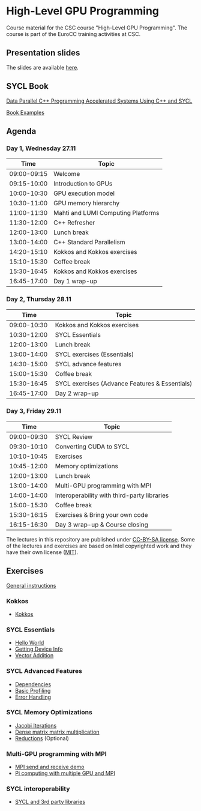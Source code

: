 # High-Level GPU Programming

Course material for the CSC course "High-Level GPU Programming". The course is
part of the EuroCC training activities at CSC.

## Presentation slides

The slides are available [here](https://csc-training.github.io/high-level-gpu-programming/).

## SYCL Book

[Data Parallel C++ Programming Accelerated Systems Using C++ and SYCL](https://link.springer.com/book/10.1007/978-1-4842-9691-2)

[Book Examples](https://github.com/Apress/data-parallel-CPP.git)

## Agenda

### Day 1, Wednesday 27.11

| Time         | Topic |
| ----         | ----- |
| 09:00-09:15  | Welcome
| 09:15-10:00  | Introduction to GPUs
| 10:00-10:30  | GPU execution model
| 10:30-11:00  | GPU memory hierarchy
| 11:00-11:30  | Mahti and LUMI Computing Platforms
| 11:30-12:00  | C++ Refresher
| 12:00-13:00  | Lunch break
| 13:00-14:00  | C++ Standard Parallelism
| 14:20-15:10  | Kokkos and Kokkos exercises
| 15:10-15:30  | Coffee break
| 15:30-16:45  | Kokkos and Kokkos exercises
| 16:45-17:00  | Day 1 wrap-up

### Day 2, Thursday 28.11

| Time         | Topic |
| ----         | ----- |
| 09:00-10:30  | Kokkos and Kokkos exercises
| 10:30-12:00  | SYCL Essentials
| 12:00-13:00  | Lunch break
| 13:00-14:00  | SYCL exercises (Essentials)
| 14:30-15:00  | SYCL advance features
| 15:00-15:30  | Coffee break
| 15:30-16:45  | SYCL exercises (Advance Features & Essentials)
| 16:45-17:00  | Day 2 wrap-up

### Day 3, Friday 29.11

| Time         | Topic |
| ----         | ----- |
| 09:00-09:30  | SYCL Review
| 09:30-10:10  | Converting CUDA to SYCL
| 10:10-10:45  | Exercises
| 10:45-12:00  | Memory optimizations
| 12:00-13:00  | Lunch break
| 13:00-14:00  | Multi-GPU programming with MPI
| 14:00-14:00  | Interoperability with third-party libraries
| 15:00-15:30  | Coffee break
| 15:30-16:15 | Exercises & Bring your own code
| 16:15-16:30  | Day 3 wrap-up & Course closing

The lectures in this repository are published under [CC-BY-SA license](https://creativecommons.org/licenses/by-nc/4.0/). Some of the lectures and exercises are based on Intel copyrighted work and they have their own license ([MIT](https://spdx.org/licenses/MIT.html)).

## Exercises

[General instructions](Exercises_Instructions.md)

### Kokkos
- [Kokkos](/exercises/kokkos)

### SYCL Essentials
- [Hello World](/exercises/sycl/00-hello/)
- [Getting Device Info](/exercises/sycl/01-info/)
- [Vector Addition](/exercises/sycl/02-vector_add)

### SYCL Advanced Features
- [Dependencies](exercises/sycl/03-axpy/)
- [Basic Profiling](exercises/sycl/12-basic-profiling)
- [Error Handling](exercises/sycl/13-error-handling/)

### SYCL Memory Optimizations
- [Jacobi Iterations](exercises/sycl/07-jacobi)
- [Dense matrix matrix multiplication](exercises/sycl/04-matrix-matrix-mul)
- [Reductions](exercises/sycl/06-reduction-direct) (Optional)

### Multi-GPU programming with MPI
- [MPI send and receive demo](exercises/sycl/08-mpi)
- [Pi computing with multiple GPU and MPI](exercises/sycl/11-pi/)

### SYCL interoperability
- [SYCL and 3rd party libraries](exercises/sycl/09-interoperability/)
